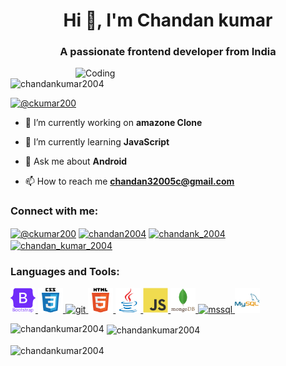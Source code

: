 <h1 align="center">Hi 👋, I'm Chandan kumar</h1>
<h3 align="center">A passionate frontend developer from India</h3>
 <img align="right" alt="Coding" width="400" src="Users\chand\Downloads\image.gif">

<p align="left"> <img src="https://komarev.com/ghpvc/?username=chandankumar2004&label=Profile%20views&color=0e75b6&style=flat" alt="chandankumar2004" /> </p>

<p align="left"> <a href="https://twitter.com/@ckumar200" target="blank"><img src="https://img.shields.io/twitter/follow/@ckumar200?logo=twitter&style=for-the-badge" alt="@ckumar200" /></a> </p>

- 🔭 I’m currently working on **amazone Clone**

- 🌱 I’m currently learning **JavaScript**

- 💬 Ask me about **Android**

- 📫 How to reach me **chandan32005c@gmail.com**

<h3 align="left">Connect with me:</h3>
<p align="left">
<a href="https://twitter.com/@ckumar200" target="blank"><img align="center" src="https://raw.githubusercontent.com/rahuldkjain/github-profile-readme-generator/master/src/images/icons/Social/twitter.svg" alt="@ckumar200" height="30" width="40" /></a>
<a href="https://linkedin.com/in/chandan2004" target="blank"><img align="center" src="https://raw.githubusercontent.com/rahuldkjain/github-profile-readme-generator/master/src/images/icons/Social/linked-in-alt.svg" alt="chandan2004" height="30" width="40" /></a>
<a href="https://instagram.com/chandank_2004" target="blank"><img align="center" src="https://raw.githubusercontent.com/rahuldkjain/github-profile-readme-generator/master/src/images/icons/Social/instagram.svg" alt="chandank_2004" height="30" width="40" /></a>
<a href="https://www.leetcode.com/chandan_kumar_2004" target="blank"><img align="center" src="https://raw.githubusercontent.com/rahuldkjain/github-profile-readme-generator/master/src/images/icons/Social/leet-code.svg" alt="chandan_kumar_2004" height="30" width="40" /></a>
</p>

<h3 align="left">Languages and Tools:</h3>
<p align="left"> <a href="https://getbootstrap.com" target="_blank" rel="noreferrer"> <img src="https://raw.githubusercontent.com/devicons/devicon/master/icons/bootstrap/bootstrap-plain-wordmark.svg" alt="bootstrap" width="40" height="40"/> </a> <a href="https://www.w3schools.com/css/" target="_blank" rel="noreferrer"> <img src="https://raw.githubusercontent.com/devicons/devicon/master/icons/css3/css3-original-wordmark.svg" alt="css3" width="40" height="40"/> </a> <a href="https://git-scm.com/" target="_blank" rel="noreferrer"> <img src="https://www.vectorlogo.zone/logos/git-scm/git-scm-icon.svg" alt="git" width="40" height="40"/> </a> <a href="https://www.w3.org/html/" target="_blank" rel="noreferrer"> <img src="https://raw.githubusercontent.com/devicons/devicon/master/icons/html5/html5-original-wordmark.svg" alt="html5" width="40" height="40"/> </a> <a href="https://www.java.com" target="_blank" rel="noreferrer"> <img src="https://raw.githubusercontent.com/devicons/devicon/master/icons/java/java-original.svg" alt="java" width="40" height="40"/> </a> <a href="https://developer.mozilla.org/en-US/docs/Web/JavaScript" target="_blank" rel="noreferrer"> <img src="https://raw.githubusercontent.com/devicons/devicon/master/icons/javascript/javascript-original.svg" alt="javascript" width="40" height="40"/> </a> <a href="https://www.mongodb.com/" target="_blank" rel="noreferrer"> <img src="https://raw.githubusercontent.com/devicons/devicon/master/icons/mongodb/mongodb-original-wordmark.svg" alt="mongodb" width="40" height="40"/> </a> <a href="https://www.microsoft.com/en-us/sql-server" target="_blank" rel="noreferrer"> <img src="https://www.svgrepo.com/show/303229/microsoft-sql-server-logo.svg" alt="mssql" width="40" height="40"/> </a> <a href="https://www.mysql.com/" target="_blank" rel="noreferrer"> <img src="https://raw.githubusercontent.com/devicons/devicon/master/icons/mysql/mysql-original-wordmark.svg" alt="mysql" width="40" height="40"/> </a> </p>

<p><img align="left" src="https://github-readme-stats.vercel.app/api/top-langs?username=chandankumar2004&show_icons=true&locale=en&layout=compact" alt="chandankumar2004" /></p>

<p>&nbsp;<img align="center" src="https://github-readme-stats.vercel.app/api?username=chandankumar2004&show_icons=true&locale=en" alt="chandankumar2004" /></p>

<p><img align="center" src="https://github-readme-streak-stats.herokuapp.com/?user=chandankumar2004&" alt="chandankumar2004" /></p>
